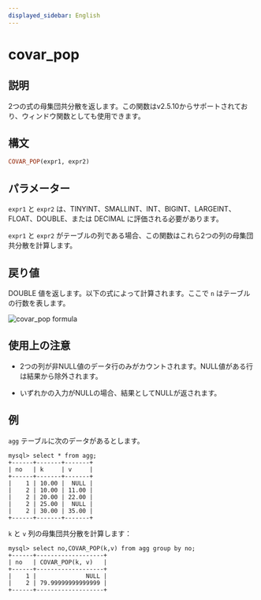 ```yaml
---
displayed_sidebar: English
---
```


# covar_pop

## 説明

2つの式の母集団共分散を返します。この関数はv2.5.10からサポートされており、ウィンドウ関数としても使用できます。

## 構文

```Haskell
COVAR_POP(expr1, expr2)
```

## パラメーター

`expr1` と `expr2` は、TINYINT、SMALLINT、INT、BIGINT、LARGEINT、FLOAT、DOUBLE、または DECIMAL に評価される必要があります。

`expr1` と `expr2` がテーブルの列である場合、この関数はこれら2つの列の母集団共分散を計算します。

## 戻り値

DOUBLE 値を返します。以下の式によって計算されます。ここで `n` はテーブルの行数を表します。

![covar_pop formula](../../../assets/covar_pop_formula.png)

<!--$$
\frac{\sum_{i=1}^{n} (x_i - \bar{x})(y_i - \bar{y})}{n}
$$-->

## 使用上の注意

- 2つの列が非NULL値のデータ行のみがカウントされます。NULL値がある行は結果から除外されます。

- いずれかの入力がNULLの場合、結果としてNULLが返されます。

## 例

`agg` テーブルに次のデータがあるとします。

```plaintext
mysql> select * from agg;
+------+-------+-------+
| no   | k     | v     |
+------+-------+-------+
|    1 | 10.00 |  NULL |
|    2 | 10.00 | 11.00 |
|    2 | 20.00 | 22.00 |
|    2 | 25.00 |  NULL |
|    2 | 30.00 | 35.00 |
+------+-------+-------+
```

`k` と `v` 列の母集団共分散を計算します：

```plaintext
mysql> select no,COVAR_POP(k,v) from agg group by no;
+------+-------------------+
| no   | COVAR_POP(k, v)   |
+------+-------------------+
|    1 |              NULL |
|    2 | 79.99999999999999 |
+------+-------------------+
```

